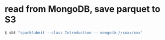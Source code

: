 # read from MongoDB, save parquet to S3

```bash
$ sbt "sparkSubmit --class Introduction -- mongodb://xxxx/xxx"
```
